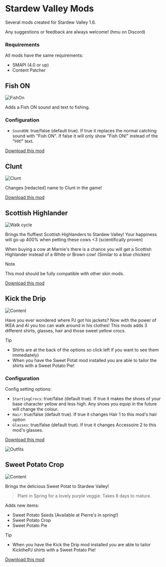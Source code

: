 
# Stardew Valley Mods
Several mods created for Stardew Valley 1.6.

Any suggestions or feedback are always welcome! (hmu on Discord)

### Requirements
All mods have the same requirements:
* SMAPI (4.0 or up)
* Content Patcher

## Fish ON
![FishOn](https://github.com/animatedrice/StardewMods/assets/15009951/0ce567e2-6d2d-4f15-af82-855ee670fd94)

Adds a Fish ON sound and text to fishing.

### Configuration
* ```SoundON```: true/false (default true). If true it replaces the normal catching sound with "Fish ON". If false it will only show "Fish ON!" instead of the "Hit!" text.

[Download this mod](https://github.com/animatedrice/StardewMods/releases/tag/1.0.0-fish)

## Clunt
![Clunt](https://github.com/animatedrice/StardewMods/assets/15009951/7944227d-0177-4aaf-9931-d82c2df83623)

Changes [redacted] name to Clunt in the game! 

[Download this mod](https://github.com/animatedrice/StardewMods/releases/tag/1.0.0-fish)

## Scottish Highlander

![Walk cycle](https://github.com/animatedrice/StardewMods/blob/4beb0166eb90fe0b6bc6d7dd2a7483f2dd2f407c/%5BCP%5D%20Highland%20Cow/Walk-cycle.gif)

Brings the fluffiest Scottish Highlanders to Stardew Valley! Your happiness will go up 400% when petting these cows <3 (scientifically proven)

When buying a cow at Marnie's there is a chance you will get a Scottish Highlander instead of a White or Brown cow! (Similar to a blue chicken)

> [!NOTE]
> This mod should be fully compatible with other skin mods.


[Download this mod](https://github.com/animatedrice/StardewMods/releases/tag/s1.0.0)


## Kick the Drip

![Content](https://github.com/animatedrice/StardewMods/blob/f70a972f3df8ad723254689030b2397e9e370023/%5BCP%5D%20Kick%20the%20Drip/Added%20items.png)

Have you ever wondered where PJ got his jackets? Now with the power of IKEA and AI you too can walk around in his clothes!
This mods adds 3 different shirts, glasses, hair and those sweet yellow crocs. 

> [!TIP]
> * Shirts are at the back of the options so click left if you want to see them immediately)
> * When you have the Sweet Potat mod installed you are able to tailor the shirts with a Sweet Potato Pie!

### Configuration
Config setting options:
* ```StartingCrocs```: true/false (default true). If true it makes the shoes of your base character yellow and less high. Any shoes you equip in the future will change the colour.
* ```Hair```: true/false (default true). If true it changes Hair 1 to this mod's hair option
* ```Glasses```: true/false (default true). If true it changes Accessoire 2 to this mod's glasses.

[Download this mod](https://github.com/animatedrice/StardewMods/releases/tag/v1.0.0)

![Outfits](https://github.com/animatedrice/StardewMods/blob/154705456a3658e6bb15882598731ea7191ecd83/%5BCP%5D%20Kick%20the%20Drip/Outfits.png)


## Sweet Potato Crop

![Content](https://github.com/animatedrice/StardewMods/blob/154705456a3658e6bb15882598731ea7191ecd83/%5BCP%5D%20Sweet%20Potat/Added%20items.png)

Brings the delicious Sweet Potat to Stardew Valley! 
> Plant in Spring for a lovely purple veggie. Takes 8 days to mature.

Adds new items:
* Sweet Potato Seeds (Available at Pierre's in spring!)
* Sweet Potato Crop
* Sweet Potato Pie

> [!TIP]
> * When you have the Kick the Drip mod installed you are able to tailor KickthePJ shirts with a Sweet Potato Pie!

[Download this mod](https://github.com/animatedrice/StardewMods/releases/tag/1.0.0)
